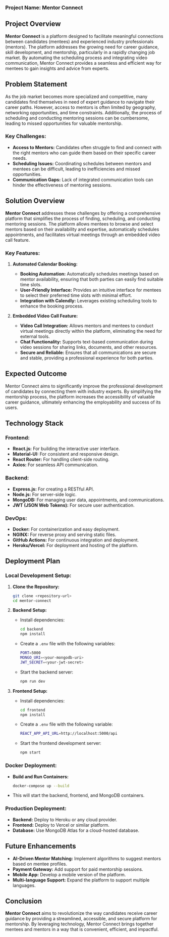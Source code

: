 ### Project Name: Mentor Connect

## Project Overview

**Mentor Connect** is a platform designed to facilitate meaningful connections between candidates (mentees) and experienced industry professionals (mentors). The platform addresses the growing need for career guidance, skill development, and mentorship, particularly in a rapidly changing job market. By automating the scheduling process and integrating video communication, Mentor Connect provides a seamless and efficient way for mentees to gain insights and advice from experts.

## Problem Statement

As the job market becomes more specialized and competitive, many candidates find themselves in need of expert guidance to navigate their career paths. However, access to mentors is often limited by geography, networking opportunities, and time constraints. Additionally, the process of scheduling and conducting mentoring sessions can be cumbersome, leading to missed opportunities for valuable mentorship.

### Key Challenges:
- **Access to Mentors:** Candidates often struggle to find and connect with the right mentors who can guide them based on their specific career needs.
- **Scheduling Issues:** Coordinating schedules between mentors and mentees can be difficult, leading to inefficiencies and missed opportunities.
- **Communication Gaps:** Lack of integrated communication tools can hinder the effectiveness of mentoring sessions.

## Solution Overview

**Mentor Connect** addresses these challenges by offering a comprehensive platform that simplifies the process of finding, scheduling, and conducting mentoring sessions. The platform allows mentees to browse and select mentors based on their availability and expertise, automatically schedules appointments, and facilitates virtual meetings through an embedded video call feature.

### Key Features:
1. **Automated Calendar Booking:**
   - **Booking Automation:** Automatically schedules meetings based on mentor availability, ensuring that both parties can easily find suitable time slots.
   - **User-Friendly Interface:** Provides an intuitive interface for mentees to select their preferred time slots with minimal effort.
   - **Integration with Calendly:** Leverages existing scheduling tools to enhance the booking process.

2. **Embedded Video Call Feature:**
   - **Video Call Integration:** Allows mentors and mentees to conduct virtual meetings directly within the platform, eliminating the need for external tools.
   - **Chat Functionality:** Supports text-based communication during video sessions for sharing links, documents, and other resources.
   - **Secure and Reliable:** Ensures that all communications are secure and stable, providing a professional experience for both parties.

## Expected Outcome

Mentor Connect aims to significantly improve the professional development of candidates by connecting them with industry experts. By simplifying the mentorship process, the platform increases the accessibility of valuable career guidance, ultimately enhancing the employability and success of its users.

## Technology Stack

### Frontend:
- **React.js:** For building the interactive user interface.
- **Material-UI:** For consistent and responsive design.
- **React Router:** For handling client-side routing.
- **Axios:** For seamless API communication.

### Backend:
- **Express.js:** For creating a RESTful API.
- **Node.js:** For server-side logic.
- **MongoDB:** For managing user data, appointments, and communications.
- **JWT (JSON Web Tokens):** For secure user authentication.

### DevOps:
- **Docker:** For containerization and easy deployment.
- **NGINX:** For reverse proxy and serving static files.
- **GitHub Actions:** For continuous integration and deployment.
- **Heroku/Vercel:** For deployment and hosting of the platform.

## Deployment Plan

### Local Development Setup:
1. **Clone the Repository:**
   ```bash
   git clone <repository-url>
   cd mentor-connect
   ```

2. **Backend Setup:**
   - Install dependencies:
     ```bash
     cd backend
     npm install
     ```
   - Create a `.env` file with the following variables:
     ```bash
     PORT=5000
     MONGO_URI=<your-mongodb-uri>
     JWT_SECRET=<your-jwt-secret>
     ```
   - Start the backend server:
     ```bash
     npm run dev
     ```

3. **Frontend Setup:**
   - Install dependencies:
     ```bash
     cd frontend
     npm install
     ```
   - Create a `.env` file with the following variable:
     ```bash
     REACT_APP_API_URL=http://localhost:5000/api
     ```
   - Start the frontend development server:
     ```bash
     npm start
     ```

### Docker Deployment:
- **Build and Run Containers:**
  ```bash
  docker-compose up --build
  ```

- This will start the backend, frontend, and MongoDB containers.

### Production Deployment:
- **Backend:** Deploy to Heroku or any cloud provider.
- **Frontend:** Deploy to Vercel or similar platform.
- **Database:** Use MongoDB Atlas for a cloud-hosted database.

## Future Enhancements
- **AI-Driven Mentor Matching:** Implement algorithms to suggest mentors based on mentee profiles.
- **Payment Gateway:** Add support for paid mentorship sessions.
- **Mobile App:** Develop a mobile version of the platform.
- **Multi-language Support:** Expand the platform to support multiple languages.

## Conclusion

**Mentor Connect** aims to revolutionize the way candidates receive career guidance by providing a streamlined, accessible, and secure platform for mentorship. By leveraging technology, Mentor Connect brings together mentees and mentors in a way that is convenient, efficient, and impactful.

